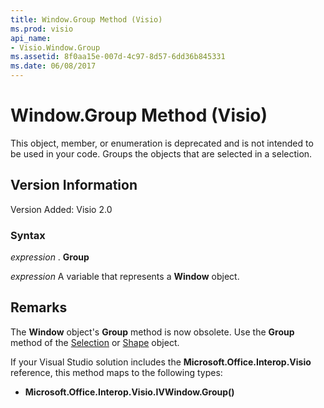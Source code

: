 ```yaml
---
title: Window.Group Method (Visio)
ms.prod: visio
api_name:
- Visio.Window.Group
ms.assetid: 8f0aa15e-007d-4c97-8d57-6dd36b845331
ms.date: 06/08/2017
---
```



# Window.Group Method (Visio)

This object, member, or enumeration is deprecated and is not intended to be used in your code. Groups the objects that are selected in a selection.


## Version Information

Version Added: Visio 2.0 


### Syntax

 _expression_ . **Group**

 _expression_ A variable that represents a **Window** object.


## Remarks

The  **Window** object's **Group** method is now obsolete. Use the **Group** method of the [Selection](selection-group-method-visio.md) or [Shape](shape-object-visio.md) object.

If your Visual Studio solution includes the  **Microsoft.Office.Interop.Visio** reference, this method maps to the following types:


-  **Microsoft.Office.Interop.Visio.IVWindow.Group()**
    

